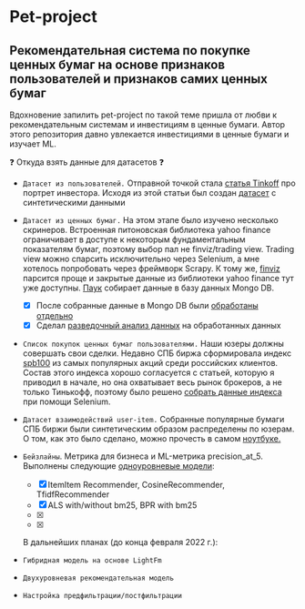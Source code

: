 # Pet-project
## Рекомендательная система по покупке ценных бумаг на основе признаков пользователей и признаков самих ценных бумаг

Вдохновение запилить pet-project по такой теме пришла от любви к рекомендательным системам и инвестициям в ценные бумаги. 
Автор этого репозитория давно увлекается инвестициями в ценные бумаги и изучает ML.

❓ Откуда взять данные для датасетов ❓

* `Датасет из пользователей.` Отправной точкой стала [статья Tinkoff](https://www.tinkoff.ru/invest/news/616676/) про портрет инвестора. Исходя из этой статьи
был создан [датасет](https://github.com/lyutov89/project_share_recommendation/blob/master/users/Data_collection_for_pet_project.ipynb) с синтетическими данными 

* `Датасет из ценных бумаг.` На этом этапе было изучено несколько скринеров. Встроенная питоновская библиотека yahoo finance ограничивает в доступе к некоторым фундаментальным показателям бумаг, поэтому выбор пал не finviz/trading view. Trading view можно спарсить исключительно через Selenium, а мне хотелось попробовать через фреймворк Scrapy. К тому же, [finviz](https://finviz.com/) парсится проще и закрытые данные из библиотеки yahoo finance тут уже доступны. [Паук](https://github.com/lyutov89/project_share_recommendation/tree/master/shares_parsing/finviz_parsing) собирает данные в базу данных Mongo DB.
    - [X] После собранные данные в Mongo DB были [обработаны отдельно](https://github.com/lyutov89/project_share_recommendation/blob/master/items_shares/items_treatment.ipynb) 
    - [X] Сделал [разведочный анализ данных](https://github.com/lyutov89/project_share_recommendation/blob/master/items_shares/finviz_shares_short_eda.ipynb) на обработанных данных

* `Список покупок ценных бумаг пользователями.` Наши юзеры должны совершать свои сделки. Недавно СПБ биржа сформировала индекс [spb100](https://spbexchange.ru/ru/stocks/index/SPB100/) из самых популярных акций среди российских клиентов. Состав этого индекса хорошо согласуется с статьей, которую я приводил в начале, но она охватывает весь рынок брокеров, а не только Тинькофф, поэтому было решено [собрать данные индекса](https://github.com/lyutov89/project_share_recommendation/tree/master/shares_parsing/spb_shares) при помощи Selenium.

* `Датасет взаимодействий user-item.` Собранные популярные бумаги СПБ биржи были синтетическим образом распределены по юзерам. О том, как это было сделано, можно прочесть в самом [ноутбуке.](https://github.com/lyutov89/project_share_recommendation/blob/master/interactions/interactions.ipynb)

* `Бейзлайны`. Метрика для бизнеса и ML-метрика precision_at_5. Выполнены следующие [одноуровневые модели](https://github.com/lyutov89/Project_share_recommendation/blob/dev-base/baselines/baselines.ipynb): 
    - [X] ItemItem Recommender, CosineRecommender, TfidfRecommender   
    - [X] ALS with/without bm25, BPR with bm25 
    - [X]
    - [X]
   
   В дальнейших планах (до конца февраля 2022 г.):
* `Гибридная модель на основе LightFm`   
* `Двухуровневая рекомендательная модель`
* `Настройка предфильтрации/постфильтрации`

